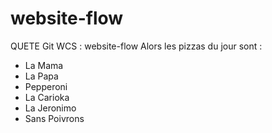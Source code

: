 # website-flow
QUETE Git WCS : website-flow
Alors les pizzas du jour sont :
- La Mama
- La Papa
- Pepperoni
- La Carioka
- La Jeronimo
- Sans Poivrons